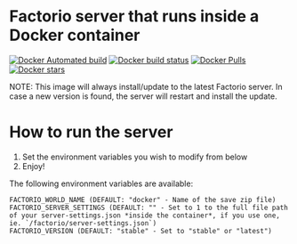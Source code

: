 # Factorio server that runs inside a Docker container
[![Docker Automated build](https://img.shields.io/docker/automated/didstopia/factorio-server.svg)](https://hub.docker.com/r/didstopia/factorio-server/)
[![Docker build status](https://img.shields.io/docker/build/didstopia/factorio-server.svg)](https://hub.docker.com/r/didstopia/factorio-server/)
[![Docker Pulls](https://img.shields.io/docker/pulls/didstopia/factorio-server.svg)](https://hub.docker.com/r/didstopia/factorio-server/)
[![Docker stars](https://img.shields.io/docker/stars/didstopia/factorio-server.svg)](https://hub.docker.com/r/didstopia/factorio-server)

NOTE: This image will always install/update to the latest Factorio server. In case a new version is found, the server will restart and install the update.

# How to run the server
1. Set the environment variables you wish to modify from below
2. Enjoy!

The following environment variables are available:
```
FACTORIO_WORLD_NAME (DEFAULT: "docker" - Name of the save zip file)
FACTORIO_SERVER_SETTINGS (DEFAULT: "" - Set to 1 to the full file path of your server-settings.json *inside the container*, if you use one, ie. `/factorio/server-settings.json`)
FACTORIO_VERSION (DEFAULT: "stable" - Set to "stable" or "latest")
```
